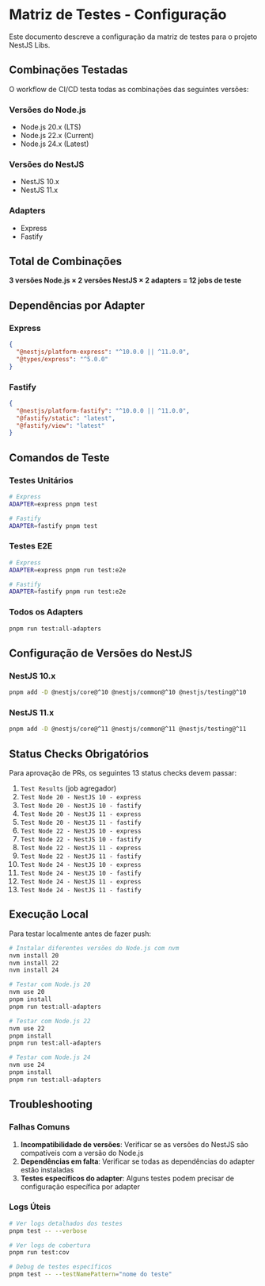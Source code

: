 # Matriz de Testes - Configuração

Este documento descreve a configuração da matriz de testes para o projeto NestJS Libs.

## Combinações Testadas

O workflow de CI/CD testa todas as combinações das seguintes versões:

### Versões do Node.js
- Node.js 20.x (LTS)
- Node.js 22.x (Current)
- Node.js 24.x (Latest)

### Versões do NestJS
- NestJS 10.x
- NestJS 11.x

### Adapters
- Express
- Fastify

## Total de Combinações

**3 versões Node.js × 2 versões NestJS × 2 adapters = 12 jobs de teste**

## Dependências por Adapter

### Express
```json
{
  "@nestjs/platform-express": "^10.0.0 || ^11.0.0",
  "@types/express": "^5.0.0"
}
```

### Fastify
```json
{
  "@nestjs/platform-fastify": "^10.0.0 || ^11.0.0",
  "@fastify/static": "latest",
  "@fastify/view": "latest"
}
```

## Comandos de Teste

### Testes Unitários
```bash
# Express
ADAPTER=express pnpm test

# Fastify
ADAPTER=fastify pnpm test
```

### Testes E2E
```bash
# Express
ADAPTER=express pnpm run test:e2e

# Fastify
ADAPTER=fastify pnpm run test:e2e
```

### Todos os Adapters
```bash
pnpm run test:all-adapters
```

## Configuração de Versões do NestJS

### NestJS 10.x
```bash
pnpm add -D @nestjs/core@^10 @nestjs/common@^10 @nestjs/testing@^10
```

### NestJS 11.x
```bash
pnpm add -D @nestjs/core@^11 @nestjs/common@^11 @nestjs/testing@^11
```

## Status Checks Obrigatórios

Para aprovação de PRs, os seguintes 13 status checks devem passar:

1. `Test Results` (job agregador)
2. `Test Node 20 - NestJS 10 - express`
3. `Test Node 20 - NestJS 10 - fastify`
4. `Test Node 20 - NestJS 11 - express`
5. `Test Node 20 - NestJS 11 - fastify`
6. `Test Node 22 - NestJS 10 - express`
7. `Test Node 22 - NestJS 10 - fastify`
8. `Test Node 22 - NestJS 11 - express`
9. `Test Node 22 - NestJS 11 - fastify`
10. `Test Node 24 - NestJS 10 - express`
11. `Test Node 24 - NestJS 10 - fastify`
12. `Test Node 24 - NestJS 11 - express`
13. `Test Node 24 - NestJS 11 - fastify`

## Execução Local

Para testar localmente antes de fazer push:

```bash
# Instalar diferentes versões do Node.js com nvm
nvm install 20
nvm install 22
nvm install 24

# Testar com Node.js 20
nvm use 20
pnpm install
pnpm run test:all-adapters

# Testar com Node.js 22
nvm use 22
pnpm install
pnpm run test:all-adapters

# Testar com Node.js 24
nvm use 24
pnpm install
pnpm run test:all-adapters
```

## Troubleshooting

### Falhas Comuns

1. **Incompatibilidade de versões**: Verificar se as versões do NestJS são compatíveis com a versão do Node.js
2. **Dependências em falta**: Verificar se todas as dependências do adapter estão instaladas
3. **Testes específicos do adapter**: Alguns testes podem precisar de configuração específica por adapter

### Logs Úteis

```bash
# Ver logs detalhados dos testes
pnpm test -- --verbose

# Ver logs de cobertura
pnpm run test:cov

# Debug de testes específicos
pnpm test -- --testNamePattern="nome do teste"
```